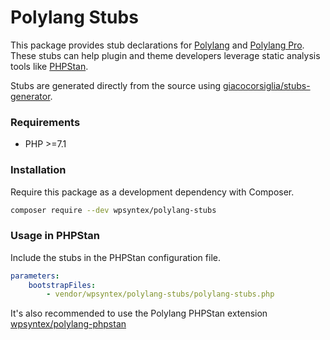 # Polylang Stubs

This package provides stub declarations for [Polylang](https://wordpress.org/plugins/polylang/) and [Polylang Pro](https://polylang.pro).
These stubs can help plugin and theme developers leverage static analysis tools like [PHPStan](https://phpstan.org/).

Stubs are generated directly from the source using [giacocorsiglia/stubs-generator](https://github.com/GiacoCorsiglia/php-stubs-generator).

### Requirements

- PHP >=7.1

### Installation

Require this package as a development dependency with Composer.

```bash
composer require --dev wpsyntex/polylang-stubs
```

### Usage in PHPStan

Include the stubs in the PHPStan configuration file.

```yaml
parameters:
	bootstrapFiles:
		- vendor/wpsyntex/polylang-stubs/polylang-stubs.php
```

It's also recommended to use the Polylang PHPStan extension [wpsyntex/polylang-phpstan](https://github.com/polylang/polylang-phpstan)
